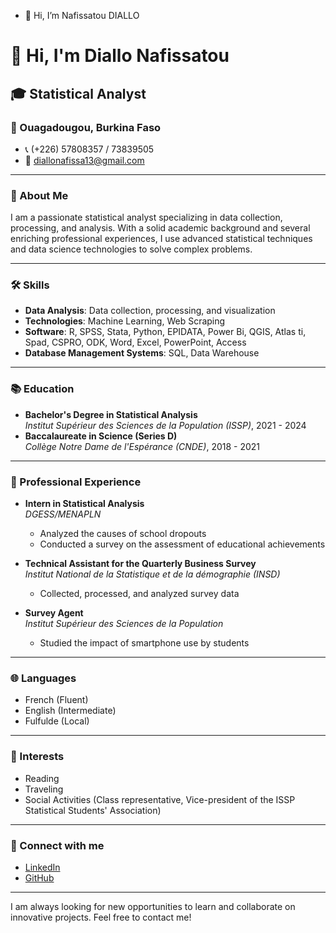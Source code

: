 - 👋 Hi, I’m  Nafissatou DIALLO
# 👋 Hi, I'm Diallo Nafissatou

## 🎓 Statistical Analyst

### 📍 Ouagadougou, Burkina Faso

- 📞 (+226) 57808357 / 73839505
- 📧 [diallonafissa13@gmail.com](mailto:diallonafissa13@gmail.com)

---

### 🚀 About Me

I am a passionate statistical analyst specializing in data collection, processing, and analysis. With a solid academic background and several enriching professional experiences, I use advanced statistical techniques and data science technologies to solve complex problems.

---

### 🛠️ Skills

- **Data Analysis**: Data collection, processing, and visualization
- **Technologies**: Machine Learning, Web Scraping
- **Software**: R, SPSS, Stata, Python, EPIDATA, Power Bi, QGIS, Atlas ti, Spad, CSPRO, ODK, Word, Excel, PowerPoint, Access
- **Database Management Systems**: SQL, Data Warehouse

---

### 📚 Education

- **Bachelor's Degree in Statistical Analysis**  
  *Institut Supérieur des Sciences de la Population (ISSP)*, 2021 - 2024
- **Baccalaureate in Science (Series D)**  
  *Collège Notre Dame de l'Espérance (CNDE)*, 2018 - 2021

---

### 💼 Professional Experience

- **Intern in Statistical Analysis**  
  *DGESS/MENAPLN*
  - Analyzed the causes of school dropouts
  - Conducted a survey on the assessment of educational achievements

- **Technical Assistant for the Quarterly Business Survey**  
  *Institut National de la Statistique et de la démographie (INSD)*
  - Collected, processed, and analyzed survey data

- **Survey Agent**  
  *Institut Supérieur des Sciences de la Population*
  - Studied the impact of smartphone use by students

---

### 🌐 Languages

- French (Fluent)
- English (Intermediate)
- Fulfulde (Local)

---

### 🎉 Interests

- Reading
- Traveling
- Social Activities (Class representative, Vice-president of the ISSP Statistical Students' Association)

---

### 🔗 Connect with me

- [LinkedIn](#) 
- [GitHub](#)

---

I am always looking for new opportunities to learn and collaborate on innovative projects. Feel free to contact me!

